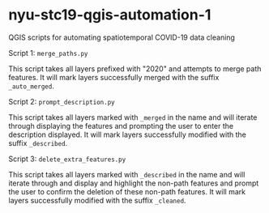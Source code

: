 # nyu-stc19-qgis-automation-1
QGIS scripts for automating spatiotemporal COVID-19 data cleaning

Script 1: `merge_paths.py`

This script takes all layers prefixed with "2020" and attempts to merge path
features. It will mark layers successfully merged with the suffix
`_auto_merged`.

Script 2: `prompt_description.py`

This script takes all layers marked with `_merged` in the name and will iterate
through displaying the features and prompting the user to enter the description
displayed. It will mark layers successfully modified with the suffix
`_described`.

Script 3: `delete_extra_features.py`

This script takes all layers marked with `_described` in the name and will
iterate through  and display and highlight the non-path features and prompt
the user to confirm the deletion of these non-path features. It will mark layers
successfully modified with the suffix `_cleaned`.
